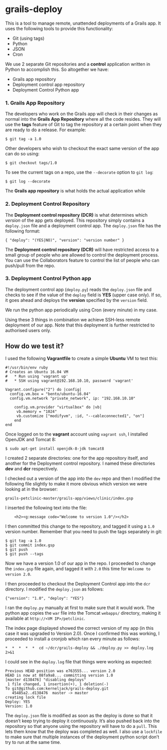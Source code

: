 # grails-deploy

This is a tool to manage remote, unattended deployments of a Grails app. It uses the following tools to provide this functionality:

* Git (using tags)
* Python
* JSON
* Cron

We use 2 separate Git repositories and a **control** application written in Python to accomplish this. So altogether we have:

* Grails app repository
* Deployment control app repository
* Deployment Control Python app

### 1. Grails App Repository

The developers who work on the Grails app will check in their changes as normal into the **Grails App Repository** where all the code resides. They will use the **tags** feature of Git to tag the repository at a certain point when they are ready to do a release. For example:

`$ git tag -a 1.0`

Other developers who wish to checkout the exact same version of the app can do so using:

`$ git checkout tags/1.0`

To see the current tags on a repo, use the `--decorate` option to `git log`:

`$ git log --decorate`

The **Grails app repository** is what holds the actual application while 

### 2. Deployment Control Repository

The **Deployment control repository (DCR)** is what determines which *version* of the app gets deployed. This repository simply contains a `deploy.json` file and a deployment control app. The `deploy.json` file has the following format:

```
{ "deploy": "(YES|NO)", "version": "version number" }
```

The **Deployment control repository (DCR)** will have restricted access to a small group of people who are allowed to control the deployment process. You can use the Collaborators feature to control the list of people who can push/pull from the repo.

### 3. Deployment Control Python app

The deployment control app (`deploy.py`) reads the `deploy.json` file and checks to see if the value of the `deploy` field is **YES** (upper case only). If so, it goes ahead and deploys the **version** specified by the `version` field.

We run the python app periodically using Cron (every minute) in my case.

Using these 3 things in combination we achieve SSH-less remote deployment of our app. Note that this deployment is further restricted to authorised users only.

## How do we test it? 

I used the following **Vagrantfile** to create a simple **Ubuntu** VM to test this:

```
#!/usr/bin/env ruby
# Creates an Ubuntu 16.04 VM
#   * Run using 'vagrant up'
#   * SSH using vagrant@192.168.10.10, password 'vagrant'

Vagrant.configure("2") do |config|
  config.vm.box = "bento/ubuntu-16.04"
  config.vm.network "private_network", ip: "192.168.10.10"

    config.vm.provider "virtualbox" do |vb|
     vb.memory = "1024"
     vb.customize ["modifyvm", :id, "--cableconnected1", "on"]
    end
end
```

Once logged on to the **vagrant** account using `vagrant ssh`, I installed OpenJDK and Tomcat 8:

`$ sudo apt-get install openjdk-8-jdk tomcat8`

I created 2 separate directories: one for the app repository itself, and another for the Deployment control repository. I named these directories **dev** and **dcr** respectively.

I checked out a version of the app into the `dev` repo and then I modified the following file slightly to make it more obvious which version we were looking at in the browser:

`grails-petclinic-master/grails-app/views/clinic/index.gsp`

I inserted the following text into the file:

`    <h2><g:message code="Welcome to version 1.0"/></h2>`

I then committed this change to the repository, and tagged it using a `1.0` version number. Remember that you need to push the tags separately in git:

```
$ git tag -a 1.0
$ git commit index.gsp
$ git push
$ git push --tags
```

Now we have a version 1.0 of our app in the repo. I proceeded to change the `index.gsp` file again, and tagged it with `2.0` this time for `Welcome to version 2.0`.

I then proceeded to checkout the Deployment Control app into the `dcr` directory. I modified the `deploy.json` as follows:

```
{"version": "1.0", "deploy": "YES"}
```

I ran the `deploy.py` manually at first to make sure that it would work. The python app copies the `war` file into the Tomcat `webapps/` directory, making it available at `http://<VM IP>/petclinic`. 

The index page displayed showed the correct version of my app (in this case it was upgraded to Version 2.0). Once I confirmed this was working, I proceeded to install a cronjob which ran every minute as follows:

`*  *  *  *  *  cd ~/dcr/grails-deploy && ./deploy.py >> deploy.log 2>&1`

I could see in the `deploy.log` file that things were working as expected:

```
Previous HEAD position was e763555... version 2.0
HEAD is now at 08fa9a8... committing version 1.0
[master d138476] "disabling deploys"
 1 file changed, 1 insertion(+), 1 deletion(-)
To git@github.com:kerneljack/grails-deploy.git
   45485a2..d138476  master -> master
creating lock file
Deploy: YES
Version: 1.0
```

The `deploy.json` file is modified as soon as the deploy is done so that it doesn’t keep trying to deploy it continuously. It’s also pushed back into the repository so that anyone using the repository will have to do a `pull`. This lets them know that the deploy was completed as well. I also use a `lockfile` to make sure that multiple instances of the deployment python script don’t try to run at the same time.



